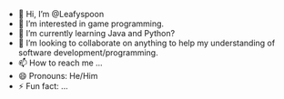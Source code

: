 - 👋 Hi, I’m @Leafyspoon
- 👀 I’m interested in game programming. 
- 🌱 I’m currently learning Java and Python?
- 💞️ I’m looking to collaborate on anything to help my understanding of software development/programming. 
- 📫 How to reach me ...
- 😄 Pronouns: He/Him
- ⚡ Fun fact: ...

<!---
Leafyspoon/Leafyspoon is a ✨ special ✨ repository because its `README.md` (this file) appears on your GitHub profile.
You can click the Preview link to take a look at your changes.
--->
